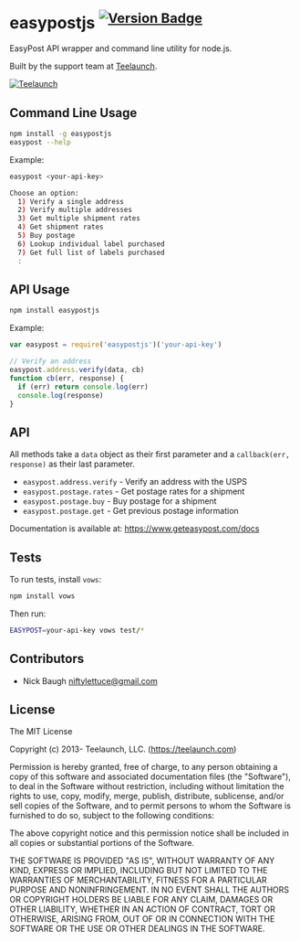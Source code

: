 
# easypostjs <sup>[![Version Badge](http://vb.teelaun.ch/EasyPost/easypost-node.svg)](https://npmjs.org/package/easypostjs)</sup>

EasyPost API wrapper and command line utility for node.js.

Built by the support team at [Teelaunch](https://teelaunch.com).

[![Teelaunch](http://cdn.teelaun.ch/img/teelaunch-logo.png)](https://teelaunch.com)

## Command Line Usage

```bash
npm install -g easypostjs
easypost --help
```

Example:

```bash
easypost <your-api-key>

Choose an option:
  1) Verify a single address
  2) Verify multiple addresses
  3) Get multiple shipment rates
  4) Get shipment rates
  5) Buy postage
  6) Lookup individual label purchased
  7) Get full list of labels purchased
  :
```


## API Usage

```bash
npm install easypostjs
```

Example:

```js
var easypost = require('easypostjs')('your-api-key')

// Verify an address
easypost.address.verify(data, cb)
function cb(err, response) {
  if (err) return console.log(err)
  console.log(response)
}
```


## API

All methods take a `data` object as their first parameter and a `callback(err, response)` as their last parameter.

* `easypost.address.verify` - Verify an address with the USPS
* `easypost.postage.rates` - Get postage rates for a shipment
* `easypost.postage.buy` - Buy postage for a shipment
* `easypost.postage.get` - Get previous postage information

Documentation is available at: <https://www.geteasypost.com/docs>


## Tests

To run tests, install `vows`:

```bash
npm install vows
```

Then run:

```bash
EASYPOST=your-api-key vows test/*
```


## Contributors

* Nick Baugh <niftylettuce@gmail.com>


## License

The MIT License

Copyright (c) 2013- Teelaunch, LLC. (https://teelaunch.com)

Permission is hereby granted, free of charge, to any person obtaining a copy
of this software and associated documentation files (the "Software"), to deal
in the Software without restriction, including without limitation the rights
to use, copy, modify, merge, publish, distribute, sublicense, and/or sell
copies of the Software, and to permit persons to whom the Software is
furnished to do so, subject to the following conditions:

The above copyright notice and this permission notice shall be included in
all copies or substantial portions of the Software.

THE SOFTWARE IS PROVIDED "AS IS", WITHOUT WARRANTY OF ANY KIND, EXPRESS OR
IMPLIED, INCLUDING BUT NOT LIMITED TO THE WARRANTIES OF MERCHANTABILITY,
FITNESS FOR A PARTICULAR PURPOSE AND NONINFRINGEMENT. IN NO EVENT SHALL THE
AUTHORS OR COPYRIGHT HOLDERS BE LIABLE FOR ANY CLAIM, DAMAGES OR OTHER
LIABILITY, WHETHER IN AN ACTION OF CONTRACT, TORT OR OTHERWISE, ARISING FROM,
OUT OF OR IN CONNECTION WITH THE SOFTWARE OR THE USE OR OTHER DEALINGS IN
THE SOFTWARE.
